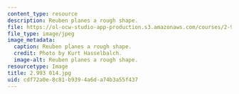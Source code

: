 ```yaml
---
content_type: resource
description: Reuben planes a rough shape.
file: https://ol-ocw-studio-app-production.s3.amazonaws.com/courses/2-993-special-topics-in-mechanical-engineering-the-art-and-science-of-boat-design-january-iap-2007/cdf72a0e8c81b9394a6da74b3a55f437_2993014.jpg
file_type: image/jpeg
image_metadata:
  caption: Reuben planes a rough shape.
  credit: Photo by Kurt Hasselbalch.
  image-alt: Reuben planes a rough shape.
resourcetype: Image
title: 2.993 014.jpg
uid: cdf72a0e-8c81-b939-4a6d-a74b3a55f437
---
```

